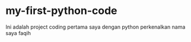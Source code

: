# my-first-python-code
Ini adalah project coding pertama saya dengan python 
perkenalkan nama saya faqih
